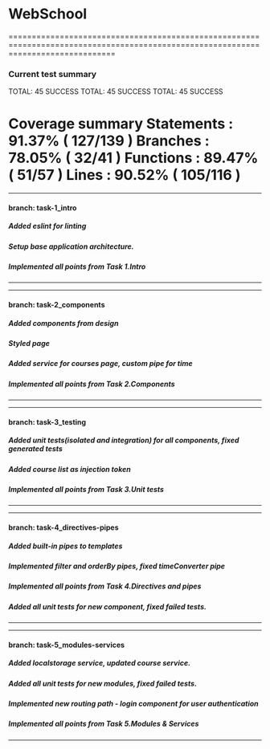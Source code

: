 # WebSchool

===================================================================================================================================
### Current test summary
TOTAL: 45 SUCCESS
TOTAL: 45 SUCCESS
TOTAL: 45 SUCCESS

Coverage summary
Statements   : 91.37% ( 127/139 )
Branches     : 78.05% ( 32/41 )
Functions    : 89.47% ( 51/57 )
Lines        : 90.52% ( 105/116 )
===================================================================================================================================

-----------------------------------------------------------------------------------------------------------------------------------
#### branch: task-1_intro
##### Added eslint for linting
##### Setup base application architecture.
##### Implemented all points from Task 1.Intro
-----------------------------------------------------------------------------------------------------------------------------------

-----------------------------------------------------------------------------------------------------------------------------------
#### branch: task-2_components
##### Added components from design
##### Styled page
##### Added service for courses page, custom pipe for time
##### Implemented all points from Task 2.Components
-----------------------------------------------------------------------------------------------------------------------------------

-----------------------------------------------------------------------------------------------------------------------------------
#### branch: task-3_testing
##### Added unit tests(isolated and integration) for all components, fixed generated tests
##### Added course list as injection token
##### Implemented all points from Task 3.Unit tests
-----------------------------------------------------------------------------------------------------------------------------------

-----------------------------------------------------------------------------------------------------------------------------------
#### branch: task-4_directives-pipes
##### Added built-in pipes to templates
##### Implemented filter and orderBy pipes, fixed timeConverter pipe
##### Implemented all points from Task 4.Directives and pipes
##### Added all unit tests for new component, fixed failed tests.
-----------------------------------------------------------------------------------------------------------------------------------

-----------------------------------------------------------------------------------------------------------------------------------
#### branch: task-5_modules-services

##### Added localstorage service, updated course service.
##### Added all unit tests for new modules, fixed failed tests.
##### Implemented new routing path - login component for user authentication
##### Implemented all points from Task 5.Modules & Services
-----------------------------------------------------------------------------------------------------------------------------------
